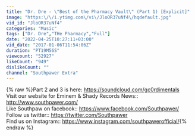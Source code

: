 ```yaml
---
title: "Dr. Dre - \"Best of the Pharmacy Vault\" (Part 1) [Explicit]"
image: "https:\/\/i.ytimg.com\/vi\/JloOR37uNf4\/hqdefault.jpg"
vid_id: "JloOR37uNf4"
categories: "Music"
tags: ["Dr. Dre","THe Pharmacy","Full"]
date: "2022-04-25T10:27:11+03:00"
vid_date: "2017-01-06T11:54:06Z"
duration: "PT19M56S"
viewcount: "52927"
likeCount: "949"
dislikeCount: ""
channel: "Southpawer Extra"
---
```

{% raw %}Part 2 and 3 is here: <a rel="nofollow" target="blank" href="https://soundcloud.com/gc0rdimentals">https://soundcloud.com/gc0rdimentals</a><br />Visit our website for Eminem &amp; Shady Records News:: <a rel="nofollow" target="blank" href="http://www.southpawer.com/">http://www.southpawer.com/</a><br />Like Southpaw on facebook:: <a rel="nofollow" target="blank" href="https://www.facebook.com/Southpawer/">https://www.facebook.com/Southpawer/</a><br />Follow us twitter:: <a rel="nofollow" target="blank" href="https://twitter.com/Southpawer">https://twitter.com/Southpawer</a><br />Find us on Instagram:: <a rel="nofollow" target="blank" href="https://www.instagram.com/southpawerofficial/">https://www.instagram.com/southpawerofficial/</a>{% endraw %}
